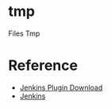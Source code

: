 # tmp
Files Tmp 

# Reference
- [Jenkins Plugin Download](http://updates.jenkins-ci.org/download/plugins/)
- [Jenkins](http://updates.jenkins-ci.org/)

